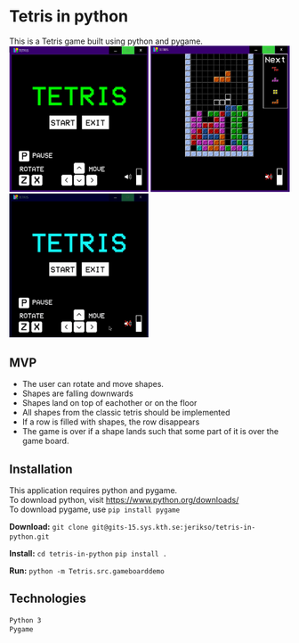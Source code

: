  # Tetris in python

This is a Tetris game built using python and pygame.   
<img src="Tetris/images/TitlePage.png" width="250">
<img src="Tetris/images/GamePlay.png" width="250">
<img src="Tetris/images/GamePlay.gif" width="250">


## MVP

* The user can rotate and move shapes.
* Shapes are falling downwards
* Shapes land on top of eachother or on the floor
* All shapes from the classic tetris should be implemented
* If a row is filled with shapes, the row disappears
* The game is over if a shape lands such that some part of it is over the game board.


## Installation
This application requires python and pygame.  
To download python, visit https://www.python.org/downloads/  
To download pygame, use ```pip install pygame```

**Download:** 
```git clone git@gits-15.sys.kth.se:jerikso/tetris-in-python.git```

**Install:** 
```cd tetris-in-python```
```pip install .```

**Run:**
```python -m Tetris.src.gameboarddemo```

## Technologies
    Python 3
    Pygame

